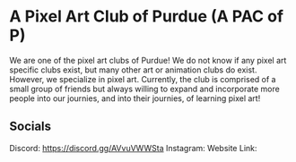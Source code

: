 #  A Pixel Art Club of Purdue (A PAC of P)

We are one of the pixel art clubs of Purdue! We do not know if any pixel art specific clubs exist, but many other art or animation clubs do exist. However, we specialize in pixel art. Currently, the club is comprised of a small group of friends but always willing to expand and incorporate more people into our journies, and into their journies, of learning pixel art!

## Socials
Discord: https://discord.gg/AVvuVWWSta
Instagram: 
Website Link:
